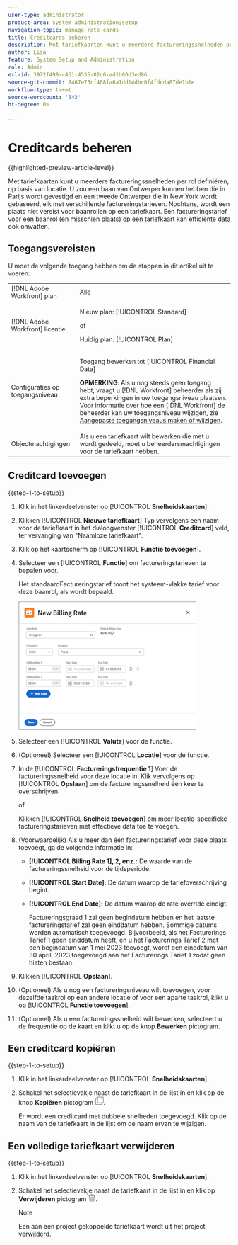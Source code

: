 ```yaml
---
user-type: administrator
product-area: system-administration;setup
navigation-topic: manage-rate-cards
title: Creditcards beheren
description: Met tariefkaarten kunt u meerdere factureringssnelheden per rol definiëren, op basis van locatie.
author: Lisa
feature: System Setup and Administration
role: Admin
exl-id: 3972f498-c461-4535-82c6-ad1b60d3ed86
source-git-commit: 7467e75cf468fa6a1dd14dbc0f4fdcda87de1b1e
workflow-type: tm+mt
source-wordcount: '543'
ht-degree: 0%

---
```


# Creditcards beheren

{{highlighted-preview-article-level}}

Met tariefkaarten kunt u meerdere factureringssnelheden per rol definiëren, op basis van locatie. U zou een baan van Ontwerper kunnen hebben die in Parijs wordt gevestigd en een tweede Ontwerper die in New York wordt gebaseerd, elk met verschillende factureringstarieven. Nochtans, wordt een plaats niet vereist voor baanrollen op een tariefkaart. Een factureringstarief voor een baanrol (en misschien plaats) op een tariefkaart kan efficiënte data ook omvatten.

## Toegangsvereisten

U moet de volgende toegang hebben om de stappen in dit artikel uit te voeren:

<table style="table-layout:auto"> 
 <col> 
 <col> 
 <tbody> 
  <tr> 
   <td role="rowheader">[!DNL Adobe Workfront] plan</td> 
   <td>Alle</td> 
  </tr> 
  <tr> 
   <td role="rowheader">[!DNL Adobe Workfront] licentie</td> 
   <td><p>Nieuw plan: [!UICONTROL Standard] </p>
       <p>of</p> 
       <p>Huidig plan: [!UICONTROL Plan] </p>
   </td>    
  </tr> 
  <tr> 
   <td role="rowheader">Configuraties op toegangsniveau</td> 
   <td> <p>Toegang bewerken tot [!UICONTROL Financial Data]</p> <p><b>OPMERKING</b>: Als u nog steeds geen toegang hebt, vraagt u [!DNL Workfront] beheerder als zij extra beperkingen in uw toegangsniveau plaatsen. Voor informatie over hoe een [!DNL Workfront] de beheerder kan uw toegangsniveau wijzigen, zie <a href="../../../administration-and-setup/add-users/configure-and-grant-access/create-modify-access-levels.md" class="MCXref xref">Aangepaste toegangsniveaus maken of wijzigen</a>.</p> </td> 
  </tr> 
  <tr> 
   <td role="rowheader">Objectmachtigingen</td> 
   <td>Als u een tariefkaart wilt bewerken die met u wordt gedeeld, moet u beheerdersmachtigingen voor de tariefkaart hebben.</td> 
  </tr> 
 </tbody> 
</table>

## Creditcard toevoegen

{{step-1-to-setup}}

1. Klik in het linkerdeelvenster op [!UICONTROL **Snelheidskaarten**].
1. Klikken [!UICONTROL **Nieuwe tariefkaart**] Typ vervolgens een naam voor de tariefkaart in het dialoogvenster [!UICONTROL **Creditcard**] veld, ter vervanging van &quot;Naamloze tariefkaart&quot;.
1. Klik op het kaartscherm op [!UICONTROL **Functie toevoegen**].
1. Selecteer een [!UICONTROL **Functie**] om factureringstarieven te bepalen voor.

   Het standaardFactureringstarief toont het systeem-vlakke tarief voor deze baanrol, als wordt bepaald.

   ![Dialoogvenster Nieuwe factureringsfrequentie](assets/location-rate-for-rate-card.png)

1. Selecteer een [!UICONTROL **Valuta**] voor de functie.
1. (Optioneel) Selecteer een [!UICONTROL **Locatie**] voor de functie.
1. In de [!UICONTROL **Factureringsfrequentie 1**] Voer de factureringssnelheid voor deze locatie in. Klik vervolgens op [!UICONTROL **Opslaan**] om de factureringssnelheid één keer te overschrijven.

   of

   Klikken [!UICONTROL **Snelheid toevoegen**] om meer locatie-specifieke factureringstarieven met effectieve data toe te voegen.

1. (Voorwaardelijk) Als u meer dan één factureringstarief voor deze plaats toevoegt, ga de volgende informatie in:

   * **[!UICONTROL Billing Rate 1], 2, enz.:** De waarde van de factureringssnelheid voor de tijdsperiode.
   * **[!UICONTROL Start Date]:** De datum waarop de tariefoverschrijving begint.
   * **[!UICONTROL End Date]:** De datum waarop de rate override eindigt.

     Factureringsgraad 1 zal geen begindatum hebben en het laatste factureringstarief zal geen einddatum hebben. Sommige datums worden automatisch toegevoegd. Bijvoorbeeld, als het Facturerings Tarief 1 geen einddatum heeft, en u het Facturerings Tarief 2 met een begindatum van 1 mei 2023 toevoegt, wordt een einddatum van 30 april, 2023 toegevoegd aan het Facturerings Tarief 1 zodat geen hiaten bestaan.

1. Klikken [!UICONTROL **Opslaan**].
1. (Optioneel) Als u nog een factureringsniveau wilt toevoegen, voor dezelfde taakrol op een andere locatie of voor een aparte taakrol, klikt u op [!UICONTROL **Functie toevoegen**].
1. (Optioneel) Als u een factureringssnelheid wilt bewerken, selecteert u de frequentie op de kaart en klikt u op de knop **Bewerken** pictogram.

## Een creditcard kopiëren

{{step-1-to-setup}}

1. Klik in het linkerdeelvenster op [!UICONTROL **Snelheidskaarten**].
1. Schakel het selectievakje naast de tariefkaart in de lijst in en klik op de knop **Kopiëren** pictogram ![Pictogram kopiëren](assets/copy-icon.png).

   Er wordt een creditcard met dubbele snelheden toegevoegd. Klik op de naam van de tariefkaart in de lijst om de naam ervan te wijzigen.

## Een volledige tariefkaart verwijderen

{{step-1-to-setup}}

1. Klik in het linkerdeelvenster op [!UICONTROL **Snelheidskaarten**].
1. Schakel het selectievakje naast de tariefkaart in de lijst in en klik op **Verwijderen** pictogram ![Pictogram Verwijderen](assets/delete.png).

   >[!NOTE]
   >
   >Een aan een project gekoppelde tariefkaart wordt uit het project verwijderd.
